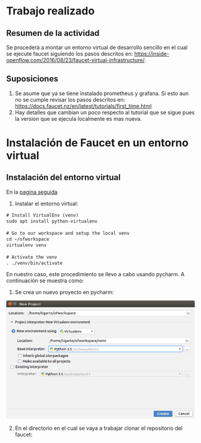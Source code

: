 # Trabajo realizado #

## Resumen de la actividad ##
Se procederá a montar un entorno virtual de desarrollo sencillo en el cual se ejecute faucet siguiendo los pasos descritos en: https://inside-openflow.com/2016/08/23/faucet-virtual-infrastructure/. 


## Suposiciones ##
1. Se asume que ya se tiene instalado prometheus y grafana. Si esto aun no se cumple revisar los pasos descritos en: https://docs.faucet.nz/en/latest/tutorials/first_time.html
2. Hay detalles que cambian un poco respecto al tutorial que se sigue pues la version que se ejecula localmente es mas nueva.

# Instalación de Faucet en un entorno virtual #

## Instalación del entorno virtual ## 

En la [pagina seguida](https://inside-openflow.com/2016/08/23/faucet-virtual-infrastructure)

1. Instalar el entorno virtual:

```
# Install VirtualEnv (venv)
sudo apt install python-virtualenv

# Go to our workspace and setup the local venv
cd ~/ofworkspace
virtualenv venv

# Activate the venv
. ./venv/bin/activate
```

En nuestro caso, este procedimiento se llevo a cabo usando pycharm. A continuación se muestra como:
  1. Se crea un nuevo proyecto en pycharm:
  
  ![new_project](py_charm01.png)


2. En el directorio en el cual se vaya a trabajar clonar el repositorio del faucet:





